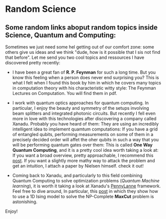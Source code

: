 # Random Science
## Some random links aboput random topics inside Science, Quantum and Computing:

Sometimes we just need some hel getting out of our comfort zone: some others give us ideas and we think "dude, how is it possible that I sis not find that before". Let me send you two cool topics and ressources I have discovered pretty recently:

- I have been a great fan of **R. P. Feynman** for such a long time. But you know this feeling when a person does never end surprising you?
This is what I felt when I found this book by him in which he covers many topics in computation theory with his characteristic witty style: The Feynman Lectures on Computation. You will find them in pdf.

- I work with quantum optics approaches for quantum computing. In particular, I enjoy the beauty and symmetry of the setups involving beam splitters and integrated photonic circuits. But recently I fell even more in love with this technologies after discovering a company called Xanadu. Probably you have heard of them: They are using an incredibly intelligent idea to implement quamtum computations: If you have a grid of entangled qubits, performing measurements on some of them in a precisely decided order will affet the oher qubits in such a way that you will be performing quantum gates over them: This is called **One Way Quantum Computing**, and it is a pretty cool idea worth taking a look at: If you want a broad overview, pretty approachable, I recommend this [post](https://medium.com/xanaduai/from-a-state-of-light-to-state-of-the-art-the-photonic-path-to-millions-of-qubits-c0e08ca1cb21). If you want a slightly more mathy way to attack the problem and get an intuition, I attach a paper by Nielsen himself. check it out!

- Coming back to Xanadu, and particularly to this field combining Quantum Computing to solve optimization problems (*Quantum Machine learning*), it is worth it taking a look at Xanadu's [PennyLanne](https://pennylane.ai) framework. Feel free to dive around, In particular, this [post](https://pennylane.ai/qml/demos/tutorial_qaoa_maxcut.html) in which they show how to use a 1D Ising model to solve the NP-Complete **MaxCut** problem is astonishing.

Enjoy!
